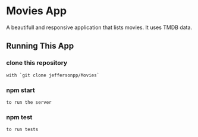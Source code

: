 # Movies App
A beautifull and responsive application that lists movies. It uses TMDB data. 


## Running This App

### clone this repository
    with `git clone jeffersonpp/Movies`

### npm start
    to run the server

### npm test 
    to run tests
